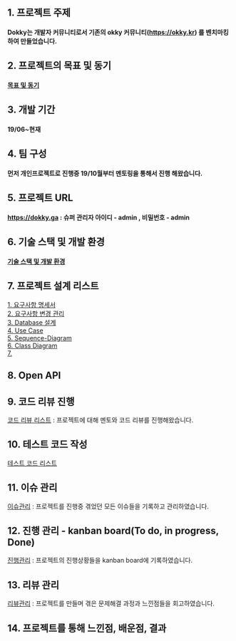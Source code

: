 ## 1. 프로젝트 주제

#### Dokky는 개발자 커뮤니티로서 기존의 okky 커뮤니티(https://okky.kr) 를 벤치마킹하여 만들었습니다.

## 2. 프로젝트의 목표 및 동기

#### [목표 및 동기](https://github.com/ytw9699/Dokky/wiki/%ED%94%84%EB%A1%9C%EC%A0%9D%ED%8A%B8%EC%9D%98-%EB%8F%99%EA%B8%B0-%EB%B0%8F-%EB%AA%A9%ED%91%9C) 

## 3. 개발 기간

#### 19/06~현재

## 4. 팀 구성

#### 먼저 개인프로젝트로 진행중 19/10월부터 멘토링을 통해서 진행 해왔습니다.

## 5. 프로젝트 URL

#### https://dokky.ga  : 슈퍼 관리자 아이디 - admin , 비밀번호 - admin

## 6. 기술 스택 및 개발 환경
#### [기술 스택 및 개발 환경](https://github.com/ytw9699/Dokky/wiki/%EA%B8%B0%EC%88%A0-%EC%8A%A4%ED%83%9D-%EB%B0%8F-%EA%B0%9C%EB%B0%9C-%ED%99%98%EA%B2%BD)

## 7. 프로젝트 설계 리스트

[1. 요구사항 명세서](https://github.com/ytw9699/Dokky/wiki/%EC%9A%94%EA%B5%AC%EC%82%AC%ED%95%AD-%EB%AA%85%EC%84%B8%EC%84%9C)  
[2. 요구사항 변경 관리](https://github.com/ytw9699/Dokky/wiki/%EC%9A%94%EA%B5%AC%EC%82%AC%ED%95%AD-%EB%B3%80%EA%B2%BD-%EA%B4%80%EB%A6%AC)  
[3. Database 설계](https://github.com/ytw9699/Dokky/wiki/Database-Schema)     
[4. Use Case ](https://github.com/ytw9699/Dokky/wiki/Use-Case)   
[5. Sequence-Diagram ](https://github.com/ytw9699/Dokky/wiki/Sequence-Diagram)  
[6. Class Diagram](https://github.com/ytw9699/Dokky/wiki/%EC%9A%94%EA%B5%AC%EC%82%AC%ED%95%AD-%EB%B3%80%EA%B2%BD-%EA%B4%80%EB%A6%AC)  
[7.](https://github.com/ytw9699/Dokky/wiki/%EC%9A%94%EA%B5%AC%EC%82%AC%ED%95%AD-%EB%B3%80%EA%B2%BD-%EA%B4%80%EB%A6%AC)   

## 8. Open API

## 9. 코드 리뷰 진행

[코드 리뷰 리스트](https://github.com/ytw9699/Dokky/wiki/%EC%BD%94%EB%93%9C%EB%A6%AC%EB%B7%B0-%EB%A6%AC%EC%8A%A4%ED%8A%B8) : 프로젝트에 대해 멘토와  코드 리뷰를 진행해왔습니다.

## 10. 테스트 코드 작성

[테스트 코드 리스트](https://github.com/ytw9699/Dokky/wiki/%ED%85%8C%EC%8A%A4%ED%8A%B8-%EC%BD%94%EB%93%9C-%EB%A6%AC%EC%8A%A4%ED%8A%B8) 

## 11. 이슈 관리
[이슈관리](https://github.com/ytw9699/Dokky/issues) : 프로젝트를 진행중 겪었던 모든 이슈들을 기록하고 관리하였습니다.  
			
## 12. 진행 관리 - kanban board(To do, in progress, Done) 

[진행관리](https://github.com/ytw9699/Dokky/projects/3) : 프로젝트의 진행상황들을 kanban board에 기록하였습니다.  

## 13. 리뷰 관리
[리뷰관리](https://github.com/ytw9699/Dokky/wiki) : 프로젝트를 만들며 겪은 문제해결 과정과 느낀점들을 회고하였습니다.
	
## 14. 프로젝트를 통해 느낀점, 배운점, 결과

			


